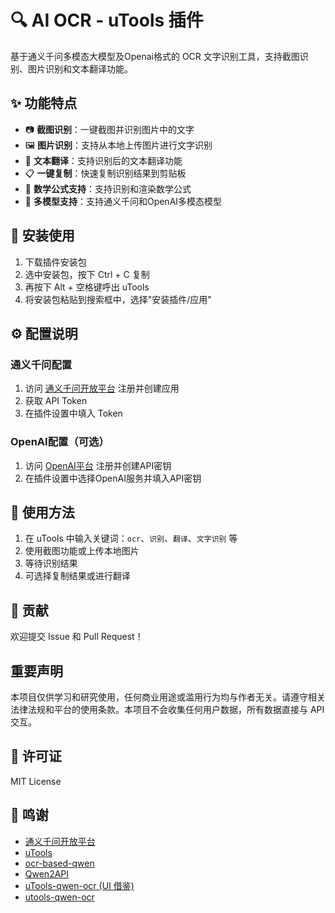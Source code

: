 # 🔍 AI OCR - uTools 插件

基于通义千问多模态大模型及Openai格式的 OCR 文字识别工具，支持截图识别、图片识别和文本翻译功能。

## ✨ 功能特点

- 📷 **截图识别**：一键截图并识别图片中的文字
- 🖼️ **图片识别**：支持从本地上传图片进行文字识别
- 🔄 **文本翻译**：支持识别后的文本翻译功能
- 📋 **一键复制**：快速复制识别结果到剪贴板
- 🧮 **数学公式支持**：支持识别和渲染数学公式
- 🔧 **多模型支持**：支持通义千问和OpenAI多模态模型

## 🚀 安装使用

1. 下载插件安装包
2. 选中安装包，按下 Ctrl + C 复制
3. 再按下 Alt + 空格键呼出 uTools
4. 将安装包粘贴到搜索框中，选择"安装插件/应用"

## ⚙️ 配置说明

### 通义千问配置

1. 访问 [通义千问开放平台](https://chat.qwenlm.ai) 注册并创建应用
2. 获取 API Token
3. 在插件设置中填入 Token

### OpenAI配置（可选）

1. 访问 [OpenAI平台](https://platform.openai.com) 注册并创建API密钥
2. 在插件设置中选择OpenAI服务并填入API密钥

## 📝 使用方法

1. 在 uTools 中输入关键词：`ocr`、`识别`、`翻译`、`文字识别` 等
2. 使用截图功能或上传本地图片
3. 等待识别结果
4. 可选择复制结果或进行翻译

## 🤝 贡献

欢迎提交 Issue 和 Pull Request！

## 重要声明

本项目仅供学习和研究使用，任何商业用途或滥用行为均与作者无关。请遵守相关法律法规和平台的使用条款。本项目不会收集任何用户数据，所有数据直接与 API 交互。

## 📄 许可证

MIT License

## 🙏 鸣谢

- [通义千问开放平台](https://chat.qwenlm.ai)
- [uTools](https://u.tools)
- [ocr-based-qwen](https://github.com/Cunninger/ocr-based-qwen)
- [Qwen2API](https://github.com/Rfym21/Qwen2API)
- [uTools-qwen-ocr (UI 借鉴)](https://github.com/lol3721987/utools-qwen-ocr)
- [utools-qwen-ocr](https://github.com/huhusmang/utools-qwen-ocr)